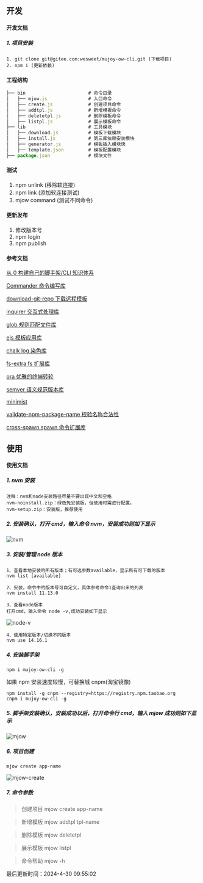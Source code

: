<!--
 * @Description: node 开发cli工具
 * @Author: panrui
 * @Date: 2021-06-21 14:42:47
 * @LastEditTime: 2021-10-19 16:18:23
 * @LastEditors: panrui
 * 不忘初心,不负梦想
-->

## 开发

#### 开发文档

##### 1. 项目安装

```
1. git clone git@gitee.com:wesweet/mujoy-ow-cli.git (下载项目)
2. npm i (更新依赖)
```

#### 工程结构

```js
├── bin                       # 命令目录
│   ├── mjow.js               # 入口命令
│   ├── create.js             # 创建项目命令
│   ├── addtpl.js             # 新增模板命令
│   ├── deletetpl.js          # 删除模板命令
│   ├── listpl.js             # 展示模板命令
├── lib                       # 工具模块
│   ├── download.js           # 模板下载模块
│   ├── install.js            # 第三库依赖安装模块
│   ├── generator.js          # 模板插入模块快
│   ├── template.json         # 模板配置模块
├── package.json              # 模块文件
```

#### 测试

1. npm unlink (移除软连接)
2. npm link (添加软连接测试)
3. mjow command <options> (测试不同命令)

#### 更新发布

1. 修改版本号
2. npm login
3. npm publish

#### 参考文档

[从 0 构建自己的脚手架/CLI 知识体系](https://juejin.cn/post/6966119324478079007#heading-0)

[Commander 命令编写库](https://github.com/tj/commander.js/blob/master/Readme_zh-CN.md#%e5%91%bd%e4%bb%a4)

[download-git-repo 下载远程模板](https://gitlab.com/flippidippi/download-git-repo)

[inquirer 交互式处理库](https://github.com/SBoudrias/Inquirer.js)

[glob 规则匹配文件库](https://github.com/isaacs/node-glob)

[ejs 模板应用库](https://github.com/mde/ejs)

[chalk log 染色库](https://github.com/chalk/chalk)

[fs-extra fs 扩展库](https://github.com/jprichardson/node-fs-extra)

[ora 优雅的终端转轮](https://github.com/sindresorhus/ora)

[semver 语义规范版本库](https://github.com/npm/node-semver)

[minimist](https://github.com/substack/minimist)

[validate-npm-package-name 校验名称合法性](https://github.com/npm/validate-npm-package-name)

[cross-spawn spawn 命令扩展库](https://github.com/moxystudio/node-cross-spawn)

## 使用

#### 使用文档

##### 1. nvm 安装

```
注释：nvm和node安装路径尽量不要出现中文和空格
nvm-noinstall.zip：绿色免安装版，但使用时需进行配置。
nvm-setup.zip：安装版，推荐使用
```

##### 2. 安装确认，打开 cmd，输入命令 nvm，安装成功则如下显示

![nvm](http://work.panrui.top:8083/static/images/nvm.png)

##### 3. 安装/管理 node 版本

```
1、查看本地安装的所有版本；有可选参数available，显示所有可下载的版本
nvm list [available]
```

```
2、安装，命令中的版本号可自定义，具体参考命令1查询出来的列表
nvm install 11.13.0
```

```
3、查看node版本
打开cmd，输入命令 node -v,成功安装如下显示
```

![node-v](http://work.panrui.top:8083/static/images/node-v.png)

```
4、使用特定版本/切换不同版本
nvm use 14.16.1
```

##### 4. 安装脚手架

```
npm i mujoy-ow-cli -g
```

如果 npm 安装速度较慢，可替换城 cnpm(淘宝镜像)

```
npm install -g cnpm --registry=https://registry.npm.taobao.org
cnpm i mujoy-ow-cli -g
```

##### 5. 脚手架安装确认，安装成功以后，打开命令行 cmd，输入 mjow 成功则如下显示

![mjow](http://work.panrui.top:8083/static/images/mjow.png)

##### 6. 项目创建

```
mjow create app-name
```

![mjow-create](http://work.panrui.top:8083/static/images/mjow-create.png)

##### 7. 命令参数

> 创建项目 mjow create app-name

> 新增模板 mjow addtpl tpl-name

> 删除模板 mjow deletetpl

> 展示模板 mjow listpl

> 命令帮助 mjow -h


最后更新时间：2024-4-30 09:55:02